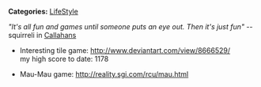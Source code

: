 <div id="wikitext">

<span class="categories"> **Categories:**
[LifeStyle](http://wiki.tamouse.org?n=Category.LifeStyle)</span>

<div class="vspace">

</div>

<div class="round lrindent thumbsup">

*"It's all fun and games until someone puts an eye out. Then it's just
fun"* -- squirreli in
[Callahans](http://wiki.tamouse.org?n=Main.Callahans?action=print)

</div>

<div class="vspace">

</div>

-   Interesting tile game: <http://www.deviantart.com/view/8666529/>\
    my high score to date: 1178
    <div class="vspace">

    </div>

-   Mau-Mau game: <http://reality.sgi.com/rcu/mau.html>

<div class="vspace">

</div>

</div>
